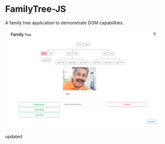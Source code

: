 # FamilyTree-JS
A family tree application to demonstrate DOM capabilities.


![alt text](https://github.com/florianmoss/FamilyTree-JS/blob/master/assets/functionality.png "Screenshot of Application") 

updated
